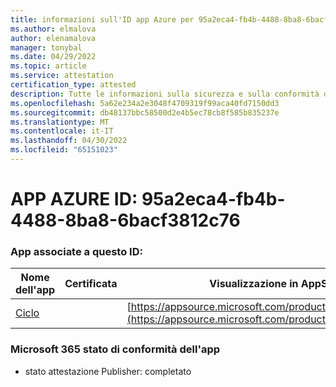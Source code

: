 ```yaml
---
title: informazioni sull'ID app Azure per 95a2eca4-fb4b-4488-8ba8-6bacf3812c76
ms.author: elmalova
author: elenamalova
manager: tonybal
ms.date: 04/29/2022
ms.topic: article
ms.service: attestation
certification_type: attested
description: Tutte le informazioni sulla sicurezza e sulla conformità disponibili per 95a2eca4-fb4b-4488-8ba8-6bacf3812c76.
ms.openlocfilehash: 5a62e234a2e3048f4709319f99aca40fd7150dd3
ms.sourcegitcommit: db48137bbc58500d2e4b5ec78cb8f585b835237e
ms.translationtype: MT
ms.contentlocale: it-IT
ms.lasthandoff: 04/30/2022
ms.locfileid: "65151023"
---
```

# <a name="azure-app-id-95a2eca4-fb4b-4488-8ba8-6bacf3812c76"></a>APP AZURE ID: 95a2eca4-fb4b-4488-8ba8-6bacf3812c76


### <a name="apps-associated-with-this-id"></a>App associate a questo ID:
| **Nome dell'app** | **Certificata** | **Visualizzazione in AppSource** |
|--------------|---------------|-----------------------|
| [Ciclo](../forward/WA200003480.md) |  | [https://appsource.microsoft.com/product/office/WA200003480](https://appsource.microsoft.com/product/office/WA200003480) |

### <a name="microsoft-365-app-compliance-status"></a>Microsoft 365 stato di conformità dell'app
- stato attestazione Publisher: completato
